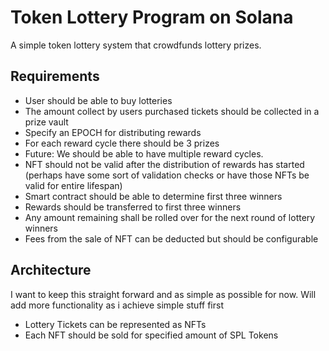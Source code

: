 # Token Lottery Program on Solana

A simple token lottery system that crowdfunds lottery prizes.


## Requirements
- User should be able to buy lotteries
- The amount collect by users purchased tickets should be collected in a prize vault
- Specify an EPOCH for distributing rewards
- For each reward cycle there should be 3 prizes
- Future: We should be able to have multiple reward cycles. 
- NFT should not be valid after the distribution of rewards has started (perhaps have some sort of validation checks or have those NFTs be valid for entire lifespan)
- Smart contract should be able to determine first three winners
- Rewards should be transferred to first three winners
- Any amount remaining shall be rolled over for the next round of lottery winners
- Fees from the sale of NFT can be deducted but should be configurable


## Architecture

I want to keep this straight forward and as simple as possible for now. Will add more functionality as i achieve simple stuff first

- Lottery Tickets can be represented as NFTs
- Each NFT should be sold for specified amount of SPL Tokens